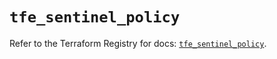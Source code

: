 # `tfe_sentinel_policy`

Refer to the Terraform Registry for docs: [`tfe_sentinel_policy`](https://registry.terraform.io/providers/hashicorp/tfe/0.51.1/docs/resources/sentinel_policy).
